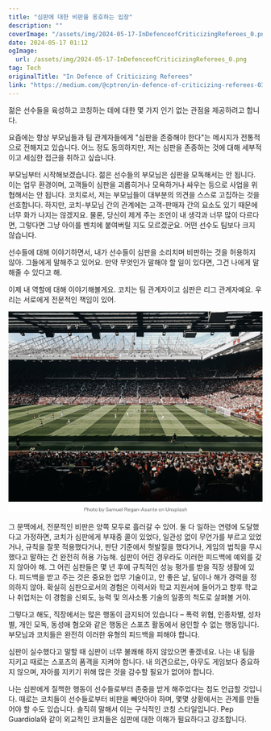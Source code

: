 ```yaml
---
title: "심판에 대한 비판을 옹호하는 입장"
description: ""
coverImage: "/assets/img/2024-05-17-InDefenceofCriticizingReferees_0.png"
date: 2024-05-17 01:12
ogImage: 
  url: /assets/img/2024-05-17-InDefenceofCriticizingReferees_0.png
tag: Tech
originalTitle: "In Defence of Criticizing Referees"
link: "https://medium.com/@cptron/in-defence-of-criticizing-referees-03a26ac2b87f"
---
```



젊은 선수들을 육성하고 코칭하는 데에 대한 몇 가지 인기 없는 관점을 제공하려고 합니다.

요즘에는 항상 부모님들과 팀 관계자들에게 "심판을 존중해야 한다"는 메시지가 전통적으로 전해지고 있습니다. 어느 정도 동의하지만, 저는 심판을 존중하는 것에 대해 세부적이고 세심한 접근을 취하고 싶습니다.

부모님부터 시작해보겠습니다. 젊은 선수들의 부모님은 심판을 모독해서는 안 됩니다. 이는 업무 환경이며, 고객들이 심판을 괴롭히거나 모욕하거나 싸우는 등으로 사업을 위협해서는 안 됩니다. 코치로서, 저는 부모님들이 대부분의 의견을 스스로 고집하는 것을 선호합니다. 하지만, 코치-부모님 간의 관계에는 고객-판매자 간의 요소도 있기 때문에 너무 화가 나지는 않겠지요. 물론, 당신이 제게 주는 조언이 내 생각과 너무 많이 다르다면, 그렇다면 그냥 아이를 벤치에 붙여버릴 지도 모르겠군요. 어떤 선수도 팀보다 크지 않습니다.

<div class="content-ad"></div>

선수들에 대해 이야기하면서, 내가 선수들이 심판을 소리치며 비판하는 것을 허용하지 않아. 그들에게 말해주고 있어요. 만약 무엇인가 말해야 할 일이 있다면, 그건 나에게 말해줄 수 있다고 해.

이제 내 역할에 대해 이야기해볼게요. 코치는 팀 관계자이고 심판은 리그 관계자예요. 우리는 서로에게 전문적인 책임이 있어.

![이미지](/assets/img/2024-05-17-InDefenceofCriticizingReferees_1.png)

그 문맥에서, 전문적인 비판은 양쪽 모두로 흘러갈 수 있어. 둘 다 일하는 연령에 도달했다고 가정하면, 코치가 심판에게 부재중 콜이 있었다, 일관성 없이 무언가를 부르고 있었거나, 규칙을 잘못 적용했다거나, 판단 기준에서 헛발질을 했다거나, 게임의 법칙을 무시했다고 말하는 건 완전히 허용 가능해. 심판이 어린 경우라도 이러한 피드백에 예외를 갖지 않아야 해. 그 어린 심판들은 몇 년 후에 규칙적인 성능 평가를 받을 직장 생활에 있다. 피드백을 받고 주는 것은 중요한 업무 기술이고, 안 좋은 날, 달이나 해가 경력을 정의하지 않아. 확실히 심판으로서의 경험은 이력서와 학교 지원서에 들어가고 향후 학교나 취업처는 이 경험을 신뢰도, 능력 및 의사소통 기술의 일종의 척도로 살펴볼 거야.

<div class="content-ad"></div>

그렇다고 해도, 직장에서는 많은 행동이 금지되어 있습니다 – 폭력 위협, 인종차별, 성차별, 개인 모독, 동성애 혐오와 같은 행동은 스포츠 활동에서 용인할 수 없는 행동입니다. 부모님과 코치들은 완전히 이러한 유형의 피드백을 피해야 합니다.

심판이 실수했다고 말할 때 심판이 너무 불쾌해 하지 않았으면 좋겠네요. 나는 내 팀을 지키고 때로는 스포츠의 품격을 지켜야 합니다. 내 의견으로는, 아무도 게임보다 중요하지 않으며, 자아를 지키기 위해 많은 것을 감수할 필요가 없어야 합니다.

나는 심판에게 질책한 행동이 선수들로부터 존중을 받게 해주었다는 점도 언급할 것입니다. 때로는 코치들이 선수들로부터 비판을 빼앗아야 하며, 몇몇 상황에서는 관계를 만들어야 할 수도 있습니다. 솔직히 말해서 이는 구식적인 코칭 스타일입니다. Pep Guardiola와 같이 외교적인 코치들은 심판에 대한 이해가 필요하다고 강조합니다.